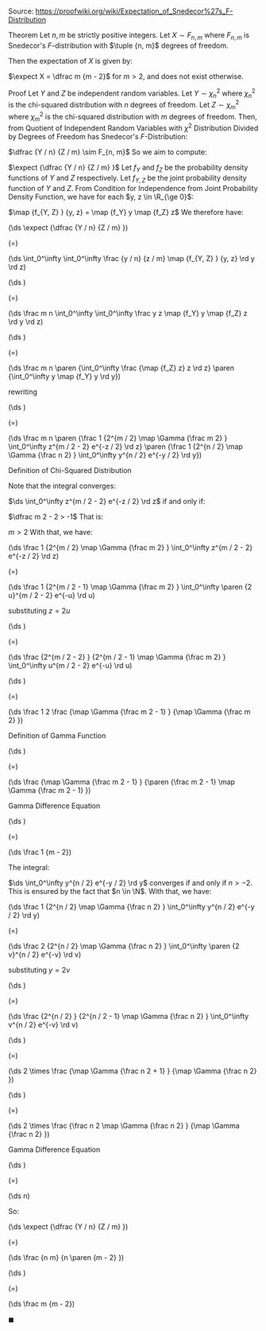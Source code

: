 # 

Source: https://proofwiki.org/wiki/Expectation_of_Snedecor%27s_F-Distribution

Theorem
Let $n, m$ be strictly positive integers. 
Let $X \sim F_{n, m}$ where $F_{n, m}$ is Snedecor's $F$-distribution with $\tuple {n, m}$ degrees of freedom.

Then the expectation of $X$ is given by:

$\expect X = \dfrac m {m - 2}$
for $m > 2$, and does not exist otherwise.


Proof
Let $Y$ and $Z$ be independent random variables.
Let $Y \sim \chi^2_n$ where $\chi^2_n$ is the chi-squared distribution with $n$ degrees of freedom. 
Let $Z \sim \chi^2_m$ where $\chi^2_m$ is the chi-squared distribution with $m$ degrees of freedom.
Then, from Quotient of Independent Random Variables with $\chi^2$ Distribution Divided by Degrees of Freedom has Snedecor's $F$-Distribution:

$\dfrac {Y / n} {Z / m} \sim F_{n, m}$
So we aim to compute:

$\expect {\dfrac {Y / n} {Z / m} }$
Let $f_Y$ and $f_Z$ be the probability density functions of $Y$ and $Z$ respectively.
Let $f_{Y, Z}$ be the joint probability density function of $Y$ and $Z$. 
From Condition for Independence from Joint Probability Density Function, we have for each $y, z \in \R_{\ge 0}$: 

$\map {f_{Y, Z} } {y, z} = \map {f_Y} y \map {f_Z} z$
We therefore have: 














\(\ds \expect {\dfrac {Y / n} {Z / m} }\)

\(=\)







\(\ds \int_0^\infty \int_0^\infty \frac {y / n} {z / m} \map {f_{Y, Z} } {y, z} \rd y \rd z\)




















\(\ds \)

\(=\)







\(\ds \frac m n \int_0^\infty \int_0^\infty \frac y z \map {f_Y} y \map {f_Z} z \rd y \rd z\)




















\(\ds \)

\(=\)







\(\ds \frac m n \paren {\int_0^\infty \frac {\map {f_Z} z} z \rd z} \paren {\int_0^\infty y \map {f_Y} y \rd y}\)





rewriting














\(\ds \)

\(=\)







\(\ds \frac m n \paren {\frac 1 {2^{m / 2} \map \Gamma {\frac m 2} } \int_0^\infty z^{m / 2 - 2} e^{-z / 2} \rd z} \paren {\frac 1 {2^{n / 2} \map \Gamma {\frac n 2} } \int_0^\infty y^{n / 2} e^{-y / 2} \rd y}\)





Definition of Chi-Squared Distribution



Note that the integral converges: 

$\ds \int_0^\infty z^{m / 2 - 2} e^{-z / 2} \rd z$
if and only if: 

$\dfrac m 2 - 2 > -1$
That is: 

$m > 2$
With that, we have: 














\(\ds \frac 1 {2^{m / 2} \map \Gamma {\frac m 2} } \int_0^\infty z^{m / 2 - 2} e^{-z / 2} \rd z\)

\(=\)







\(\ds \frac 1 {2^{m / 2 - 1} \map \Gamma {\frac m 2} } \int_0^\infty \paren {2 u}^{m / 2 - 2} e^{-u} \rd u\)





substituting $z = 2 u$














\(\ds \)

\(=\)







\(\ds \frac {2^{m / 2 - 2} } {2^{m / 2 - 1} \map \Gamma {\frac m 2} } \int_0^\infty u^{m / 2 - 2} e^{-u} \rd u\)




















\(\ds \)

\(=\)







\(\ds \frac 1 2 \frac {\map \Gamma {\frac m 2 - 1} } {\map \Gamma {\frac m 2} }\)





Definition of Gamma Function














\(\ds \)

\(=\)







\(\ds \frac {\map \Gamma {\frac m 2 - 1} } {\paren {\frac m 2 - 1} \map \Gamma {\frac m 2 - 1} }\)





Gamma Difference Equation














\(\ds \)

\(=\)







\(\ds \frac 1 {m - 2}\)









The integral: 

$\ds \int_0^\infty y^{n / 2} e^{-y / 2} \rd y$
converges if and only if $n > -2$. 
This is ensured by the fact that $n \in \N$. 
With that, we have: 














\(\ds \frac 1 {2^{n / 2} \map \Gamma {\frac n 2} } \int_0^\infty y^{n / 2} e^{-y / 2} \rd y\)

\(=\)







\(\ds \frac 2 {2^{n / 2} \map \Gamma {\frac n 2} } \int_0^\infty \paren {2 v}^{n / 2} e^{-v} \rd v\)





substituting $y = 2 v$














\(\ds \)

\(=\)







\(\ds \frac {2^{n / 2} } {2^{n / 2 - 1} \map \Gamma {\frac n 2} } \int_0^\infty v^{n / 2} e^{-v} \rd v\)




















\(\ds \)

\(=\)







\(\ds 2 \times \frac {\map \Gamma {\frac n 2 + 1} } {\map \Gamma {\frac n 2} }\)




















\(\ds \)

\(=\)







\(\ds 2 \times \frac {\frac n 2 \map \Gamma {\frac n 2} } {\map \Gamma {\frac n 2} }\)





Gamma Difference Equation














\(\ds \)

\(=\)







\(\ds n\)









So: 














\(\ds \expect {\dfrac {Y / n} {Z / m} }\)

\(=\)







\(\ds \frac {n m} {n \paren {m - 2} }\)




















\(\ds \)

\(=\)







\(\ds \frac m {m - 2}\)









$\blacksquare$





